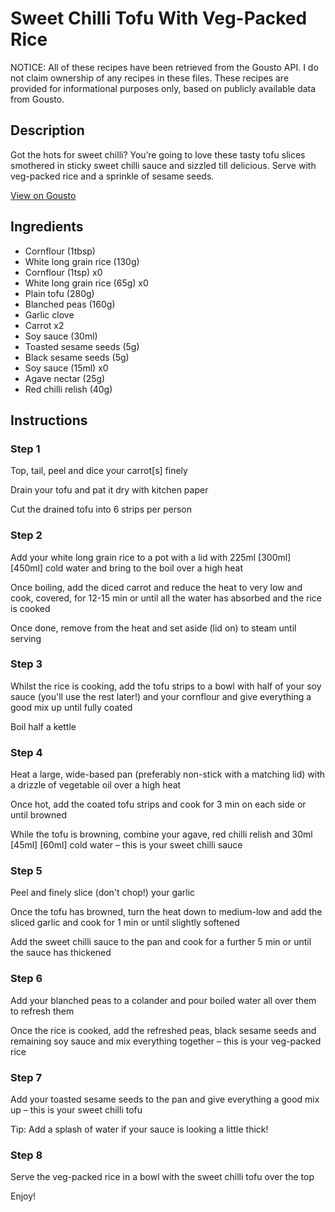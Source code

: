 # Sweet Chilli Tofu With Veg-Packed Rice

NOTICE: All of these recipes have been retrieved from the Gousto API. I do not claim ownership of any recipes in these files. These recipes are provided for informational purposes only, based on publicly available data from Gousto.

## Description

Got the hots for sweet chilli? You’re going to love these tasty tofu slices smothered in sticky sweet chilli sauce and sizzled till delicious. Serve with veg-packed rice and a sprinkle of sesame seeds.

[View on Gousto](https://www.gousto.co.uk/recipes/cookbook/sweet-chilli-tofu-with-veg-packed-rice)

## Ingredients

- Cornflour (1tbsp)
- White long grain rice (130g)
- Cornflour (1tsp) x0
- White long grain rice (65g) x0
- Plain tofu (280g)
- Blanched peas (160g)
- Garlic clove
- Carrot x2
- Soy sauce (30ml)
- Toasted sesame seeds (5g)
- Black sesame seeds (5g)
- Soy sauce (15ml) x0
- Agave nectar (25g)
- Red chilli relish (40g)

## Instructions


### Step 1

Top, tail, peel and dice your carrot[s] finely

Drain your tofu and pat it dry with kitchen paper

Cut the drained tofu into 6 strips per person


### Step 2

Add your white long grain rice to a pot with a lid with 225ml <span class="text-purple">[300ml]</span> <span class="text-danger">[450ml]</span> cold water and bring to the boil over a high heat

Once boiling, add the diced carrot and reduce the heat to very low and cook, covered, for 12-15 min or until all the water has absorbed and the rice is cooked

Once done, remove from the heat and set aside (lid on) to steam until serving


### Step 3

Whilst the rice is cooking, add the tofu strips to a bowl with half of your soy sauce (you'll use the rest later!) and your cornflour and give everything a good mix up until fully coated

Boil half a kettle


### Step 4

Heat a large, wide-based pan (preferably non-stick with a matching lid) with a drizzle of vegetable oil over a high heat

Once hot, add the coated tofu strips and cook for 3 min on each side or until<span class="text-danger"> </span>browned

While the tofu is browning, combine your agave, red chilli relish and 30ml <span class="text-purple">[45ml] </span><span class="text-danger">[60ml]</span> cold water – this is your sweet chilli sauce


### Step 5

Peel and finely slice (don't chop!) your garlic

Once the tofu has browned, turn the heat down to medium-low and add the sliced garlic and cook for 1 min or until slightly softened

Add the sweet chilli sauce to the pan and cook for a further 5 min or until the sauce has thickened


### Step 6

Add your blanched peas to a colander and pour boiled water all over them to refresh them

Once the rice is cooked, add the refreshed peas, black sesame seeds and remaining soy sauce and mix everything together – this is your veg-packed rice


### Step 7

Add your toasted sesame seeds to the pan and give everything a good mix up – this is your sweet chilli tofu

Tip: Add a splash of water if your sauce is looking a little thick!

### Step 8

Serve the veg-packed rice in a bowl with the sweet chilli tofu over the top

Enjoy!

